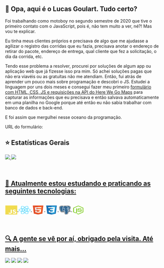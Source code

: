 ## 👋 Opa, aqui é o Lucas Goulart. Tudo certo?
Foi trabalhando como motoboy no segundo semestre de 2020 que tive o primeiro contato com o JavaScript, pois é, não tem muito a ver, né?! Mas vou te explicar.

Eu tinha meus clientes próprios e precisava de algo que me ajudasse a agilizar o registro das corridas que eu fazia, precisava anotar o endereço de retirar do pacote, endereço de entrega, qual cliente que fez a solicitação, o dia da corrida, etc.

Tendo esse problema a resolver, procurei por soluções de algum app ou aplicação web que já fizesse isso pra mim. Só achei soluções pagas que não era viavéis ou as gratuítas não me atendiam. Então, fui atrás de aprender um pouco mais sobre programação e descobri o JS. Estudei a linguagem por uns dois meses e consegui fazer meu primeiro <a href="https://glrtlucas.github.io/titanium_express/" target="_blank">formulário com HTML, CSS, JS e requisições na API do Here We Go Maps</a> para capturar as informações que eu precisava e então salvava automaticamente em uma planilha no Google porque até então eu não sabia trabalhar com banco de dados e back-end.

E foi assim que mergulhei nesse oceano da programação.

URL do formulário: 

## ⭐ Estatísticas Gerais
<div>
  <a href="https://github.com/glrtlucas">
  <img height="180em" src="https://github-readme-stats.vercel.app/api?username=glrtlucas&show_icons=true&theme=dark&include_all_commits=true&count_private=true"/>
  <img height="180em" src="https://github-readme-stats.vercel.app/api/top-langs/?username=glrtlucas&layout=compact&langs_count=7&theme=dark"/>
</div>
<br />
<br />
  
## 🌱 Atualmente estou estudando e praticando as seguintes tecnologias:
<div style="display: inline_block"><br>
  <img align="center" alt="Lucas-Js" height="30" width="40" src="https://raw.githubusercontent.com/devicons/devicon/master/icons/javascript/javascript-plain.svg">
  <img align="center" alt="Lucas-React" height="30" width="40" src="https://raw.githubusercontent.com/devicons/devicon/master/icons/react/react-original.svg">
  <img align="center" alt="Lucas-HTML" height="30" width="40" src="https://raw.githubusercontent.com/devicons/devicon/master/icons/html5/html5-original.svg">
  <img align="center" alt="Lucas-CSS" height="30" width="40" src="https://raw.githubusercontent.com/devicons/devicon/master/icons/css3/css3-original.svg">
  <img align="center" alt="Lucas-Postgresql" height="30" width="40" src="https://raw.githubusercontent.com/devicons/devicon/master/icons/postgresql/postgresql-original.svg">
  <img align="center" alt="Lucas-Node" height="30" width="40" src="https://raw.githubusercontent.com/devicons/devicon/master/icons/nodejs/nodejs-original.svg">
</div>
<br />
<br />
  
## 🔍 A gente se vê por aí, obrigado pela visita. Até mais...
  <a href="https://instagram.com/glrtlucas.js" target="_blank"><img src="https://img.shields.io/badge/-Instagram-%23E4405F?style=for-the-badge&logo=instagram&logoColor=white" target="_blank"></a>
 <a href="https://discord.gg/Lucas Goulart#1678" target="_blank"><img src="https://img.shields.io/badge/Discord-7289DA?style=for-the-badge&logo=discord&logoColor=white" target="_blank"></a> 
  <a href = "mailto:goulartlcs@gmail.com"><img src="https://img.shields.io/badge/-Gmail-ff0000?style=for-the-badge&logo=gmail&logoColor=white" target="_blank"></a>
  <a href="https://www.linkedin.com/in/glrtlucas" target="_blank"><img src="https://img.shields.io/badge/-LinkedIn-%230077B5?style=for-the-badge&logo=linkedin&logoColor=white" target="_blank"></a> 




